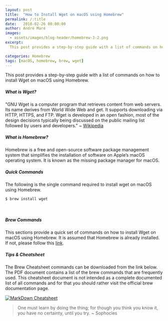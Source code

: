 ```yaml
---
layout: post
title:  "How to Install Wget on macOS using Homebrew"
permalink: /:title
date:   2018-02-26 00:00:00
author: André Maré
images:
  - assets/images/blog-header/homebrew-3-2.png
excerpt:
  This post provides a step-by-step guide with a list of commands on how to install Wget on macOS using Homebrew. GNU Wget is a computer program that retrieves content from web servers. Its name derives from World Wide Web and get. It supports downloading via HTTP, HTTPS, and FTP.

categories: Homebrew
tags: [macOS, homebrew, brew, wget]
---
```


This post provides a step-by-step guide with a list of commands on how to install Wget on macOS using Homebrew.

##### What is Wget?
"GNU Wget is a computer program that retrieves content from web servers. Its name derives from World Wide Web and get. It supports downloading via HTTP, HTTPS, and FTP. Wget is developed in an open fashion, most of the design decisions typically being discussed on the public mailing list followed by users and developers." ~ [Wikipedia][0]

##### What is Homebrew?
Homebrew is a free and open-source software package management system that simplifies the installation of software on Apple’s macOS operating system. It is known as the missing package manager for macOS.

##### Quick Commands
The following is the single command required to install wget on macOS using Homebrew.
```console
$ brew install wget
```
<br/>

##### Brew Commands
This sections provide a quick set of commands on how to install Wget on macOS using Homebrew. It is assumed that Homebrew is already installed. If not, please follow this [link][1].

<script src="https://gist.github.com/Code2Bits/b669e7dd9c760c902075df5a050db98f.js"></script>

##### Tips & Cheatsheet
The Brew Cheatsheet commands can be downloaded from the link below. The PDF document contains a list of the brew commands that are frequently used. This cheatsheet document is not intended as a complete documented list of all commands and for that you should rather visit the official brew documentation page.

[![MarkDown Cheatsheet][2]][3]

> One must learn by doing the thing; for though you think you know it, you have no certainty, until you try. ~ Sophocles

[0]: https://en.wikipedia.org/wiki/Wget
[1]: https://brew.sh/
[2]: {{site.url}}/assets/images/cheatsheets/cheatsheet-homebrew.jpg
[3]: {{site.url}}/assets/cheatsheets/cheatsheet-homebrew.pdf
